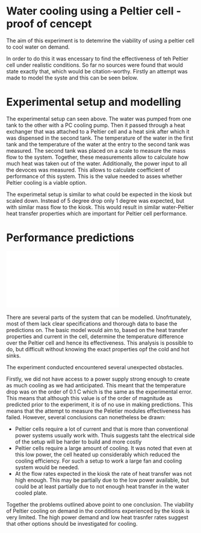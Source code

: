 # Water cooling using a Peltier cell - proof of cencept

The aim of this experiment is to detemrine the viability of using a peltier cell to cool water on demand.

In order to do this it was encessary to find the effectiveness of teh Peltier cell under realistic conditions. So far no sources were found that would state exactly that, which would be citation-worthy.
Firstly an attempt was made to model the syste and this can be seen below. 

# Experimental setup and modelling
The experimental setup can seen above. The water was pumped from one tank to the other with a PC cooling pump. Then it passed through a heat exchanger that was attached to a Peltier cell and a heat sink after which it was dispensed in the second tank. The temperature of the water in the first tank and the temperature of the water at the entry to the second tank was measured. The second tank was placed on a scale to measure the mass flow to the system. Together, these measurements allow to calculate how much heat was taken out of the water. Additionally, the power input to all the devoces was measured. This allows to calculate coefficient of performance of this system. This is the value needed to asses whether Peltier cooling is a viable option.

The experimetal setup is similar to what could be expected in the kiosk but scaled down. Instead of 5 degree drop only 1 degree was expected, but with similar mass flow to the kiosk. This would result in similar water-Peltier heat transfer properties which are important for Peltier cell performance.

# Performance predictions

![Characteristics of the Peltier cell used in the experiment.](Experiment_analysis/TEC1-12715.pdf)


There are several parts of the system that can be modelled. Unofrtunately, most of them lack clear specifications and thorough data to base the predictions on. The basic model would aim to, based on the heat transfer properties and current in the cell, determine the temperature difference over the Peltier cell and hence its effectiveness. This analysis is possible to do, but difficult without knowing the exact properties opf the cold and hot sinks. 


The experiment conducted encountered several unexpected obstacles. 

Firstly, we did not have access to a power supply strong enough to create as much cooling as we had anticipated.
This meant that the temperature drop was on the order of 0.1 C which is the same as the experimental error.
This means that although this value is of the order of magnitude as predicted prior to the experiment,
it is of no use in making predictions.
This means that the attempt to measure the Peletier modules effectiveness has failed.
However, several conclusions can nonetheless be drawn:

- Peltier cells require a lot of current and that is more than conventional power systems usually work with. Thuis suggests taht the electrical side of the setup will be harder to build and more costly
- Peltier cells require a large amount of cooling. It was noted that even at this low power, the cell heated up considerably which reduced the cooling efficiency. For such a setup to work a large fan and cooling system would be needed.
- At the flow rates expected in the kiosk the rate of heat transfer was not high enough. This may be partially due to the low power available, but could be at least partially due to not enough heat transfer in the water cooled plate.

Together the problems outlined above point to one conclusion. The viability of Peltier cooling on demand in the conditions experienced by the kiosk is very limited. The high power demand and low heat trasnfer rates suggest that other options should be investigated for cooling.



